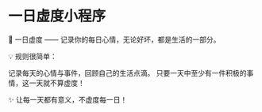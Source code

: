 # 一日虚度小程序
📅 一日虚度 —— 记录你的每日心情，无论好坏，都是生活的一部分。

💡 规则很简单：

记录每天的心情与事件，回顾自己的生活点滴。
只要一天中至少有一件积极的事情，这一天就不算虚度！

✨ 让每一天都有意义，不虚度每一日！
